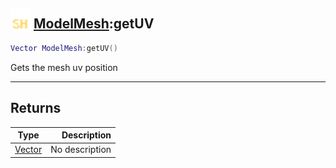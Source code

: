 ## <img src="../../.gitbook/assets/shared.png" width="32" height="32" /> [ModelMesh](../modelmesh/README.md):getUV

```lua
Vector ModelMesh:getUV()
```

Gets the mesh uv position<br>

-----------------
## Returns

| Type   | Description |
| ------ | ----------: |
| [Vector](../vector/README.md) | No description |
